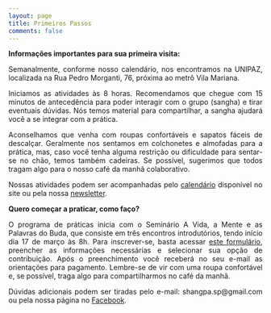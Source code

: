 ```yaml
---
layout: page
title: Primeiros Passos
comments: false
---
```


**Informações importantes para sua primeira visita:**


<p align="justify">   Semanalmente, conforme nosso calendário, nos encontramos na UNIPAZ, localizada na Rua Pedro Morganti, 76, próxima ao metrô Vila Mariana.</p>

<p align="justify">   Iniciamos as atividades às 8 horas. Recomendamos que chegue com 15 minutos de antecedência para poder interagir com o grupo (sangha) e tirar eventuais dúvidas. Nós temos material para compartilhar, a sangha ajudará você a se integrar com a prática. </p>

<p align="justify">   Aconselhamos que venha com roupas confortáveis e sapatos fáceis de descalçar. Geralmente nos sentamos em colchonetes e almofadas para a prática, mas, caso você tenha alguma restrição ou dificuldade para sentar-se no chão, temos também cadeiras. Se possível, sugerimos que todos tragam algo para o nosso café da manhã colaborativo.</p>

<p align="justify">   Nossas atividades podem ser acompanhadas pelo <a href="https://bolitto.github.io/shangpa/programacao">calendário</a> disponível no site ou pela nossa <a href="https://bolitto.github.io/shangpa/programacao">newsletter</a>.</p>

**Quero começar a praticar, como faço?**

<p align="justify">   O programa de práticas inicia com o Seminário A Vida, a Mente e as Palavras do Buda, que consiste em três encontros introdutórios, tendo início dia 17 de março às 8h. Para inscrever-se, basta acessar <a href="https://docs.google.com/forms/u/2/d/1c86enlULarrhw2o-H5PPOj9oQvSWzGKrKiGd8lpJxDI/edit?usp=drive_web">este formulário</a>, preencher as informações necessárias e selecionar sua opção de contribuição. Após o preenchimento você receberá no seu e-mail as orientações para pagamento. Lembre-se de vir com uma roupa confortável e, se possível, traga algo para compartilharmos no café da manhã.</p>

<p align="justify">   Dúvidas adicionais podem ser tiradas pelo e-mail: shangpa.sp@gmail.com ou pela nossa página no <a href="https://www.facebook.com/PaldenShangpa/">Facebook</a>.</p>

